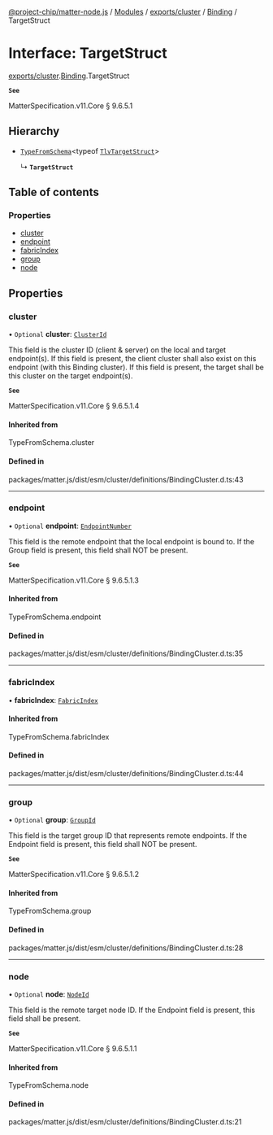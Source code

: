 [@project-chip/matter-node.js](../README.md) / [Modules](../modules.md) / [exports/cluster](../modules/exports_cluster.md) / [Binding](../modules/exports_cluster.Binding.md) / TargetStruct

# Interface: TargetStruct

[exports/cluster](../modules/exports_cluster.md).[Binding](../modules/exports_cluster.Binding.md).TargetStruct

**`See`**

MatterSpecification.v11.Core § 9.6.5.1

## Hierarchy

- [`TypeFromSchema`](../modules/exports_tlv.md#typefromschema)\<typeof [`TlvTargetStruct`](../modules/exports_cluster.Binding.md#tlvtargetstruct)\>

  ↳ **`TargetStruct`**

## Table of contents

### Properties

- [cluster](exports_cluster.Binding.TargetStruct.md#cluster)
- [endpoint](exports_cluster.Binding.TargetStruct.md#endpoint)
- [fabricIndex](exports_cluster.Binding.TargetStruct.md#fabricindex)
- [group](exports_cluster.Binding.TargetStruct.md#group)
- [node](exports_cluster.Binding.TargetStruct.md#node)

## Properties

### cluster

• `Optional` **cluster**: [`ClusterId`](../modules/exports_datatype.md#clusterid)

This field is the cluster ID (client & server) on the local and target endpoint(s). If this field is
present, the client cluster shall also exist on this endpoint (with this Binding cluster). If this field is
present, the target shall be this cluster on the target endpoint(s).

**`See`**

MatterSpecification.v11.Core § 9.6.5.1.4

#### Inherited from

TypeFromSchema.cluster

#### Defined in

packages/matter.js/dist/esm/cluster/definitions/BindingCluster.d.ts:43

___

### endpoint

• `Optional` **endpoint**: [`EndpointNumber`](../modules/exports_datatype.md#endpointnumber)

This field is the remote endpoint that the local endpoint is bound to. If the Group field is present, this
field shall NOT be present.

**`See`**

MatterSpecification.v11.Core § 9.6.5.1.3

#### Inherited from

TypeFromSchema.endpoint

#### Defined in

packages/matter.js/dist/esm/cluster/definitions/BindingCluster.d.ts:35

___

### fabricIndex

• **fabricIndex**: [`FabricIndex`](../modules/exports_datatype.md#fabricindex)

#### Inherited from

TypeFromSchema.fabricIndex

#### Defined in

packages/matter.js/dist/esm/cluster/definitions/BindingCluster.d.ts:44

___

### group

• `Optional` **group**: [`GroupId`](../modules/exports_datatype.md#groupid)

This field is the target group ID that represents remote endpoints. If the Endpoint field is present, this
field shall NOT be present.

**`See`**

MatterSpecification.v11.Core § 9.6.5.1.2

#### Inherited from

TypeFromSchema.group

#### Defined in

packages/matter.js/dist/esm/cluster/definitions/BindingCluster.d.ts:28

___

### node

• `Optional` **node**: [`NodeId`](../modules/exports_datatype.md#nodeid)

This field is the remote target node ID. If the Endpoint field is present, this field shall be present.

**`See`**

MatterSpecification.v11.Core § 9.6.5.1.1

#### Inherited from

TypeFromSchema.node

#### Defined in

packages/matter.js/dist/esm/cluster/definitions/BindingCluster.d.ts:21
